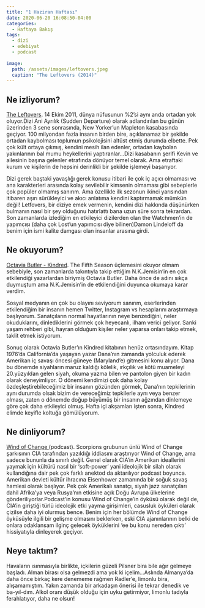```yaml
--- 
title: "1 Haziran Haftası"
date: 2020-06-20 16:08:50-04:00
categories:
  - Haftaya Bakış
tags:
  - dizi
  - edebiyat
  - podcast
  
image: 
  path: /assets/images/leftovers.jpeg
  caption: "The Leftovers (2014)"
---
```


## Ne izliyorum?
[The Leftovers](https://www.hbo.com/the-leftovers). 14 Ekim 2011, dünya nüfusunun %2’si aynı anda ortadan yok oluyor.Dizi Ani Ayrılık (Sudden Departure) olarak adlandırılan bu günün üzerinden 3 sene sonrasında, New Yorker’un Mapleton kasabasında geçiyor. 100 milyondan fazla insanın birden bire, açıklanamaz bir şekilde ortadan kaybolması toplumun psikolojisini altüst etmiş durumda elbette. Pek çok kült ortaya çıkmış, kendini mesih ilan edenler, ortadan kaybolan yakınlarının bal mumu heykellerini yaptıranlar...Dizi kasabanın şerifi Kevin ve ailesinin başına gelenler etrafında dönüyor temel olarak. Ama etraftaki kurum ve kişilerin de hepsini derinlikli bir şekilde işlemeyi başarıyor.
	
Dizi gerek baştaki yavaşlığı gerek konusu itibari ile çok iç açıcı olmaması ve ana karakterleri arasında kolay sevilebilir kimsenin olmaması gibi sebeplerle çok popüler olmamış sanırım. Ama özellikle ilk sezonun ikinci yarısından itibaren aşırı sürükleyici ve akıcı anlatıma kendini kaptırmamak mümkün değil! Letfovers, bir diziye emek vermenin, kendini dizi hakkında düşünürken bulmanın nasıl bir şey olduğunu hatırlattı bana uzun süre sonra tekrardan. Son zamanlarda izlediğim en etkileyici dizilerden olan the Watchmen’in de yapımcısı (daha çok Lost’un yapımcısı diye bilinen)Damon Lindeloff da benim için ismi kalite damgası olan insanlar arasına girdi. 

## Ne okuyorum?
[Octavia Butler - Kindred](https://www.goodreads.com/book/show/60931.Kindred). The Fifth Season üçlemesini okuyor olmam sebebiyle, son zamanlarda takıntıyla takip ettiğim N.K.Jemisin’in en çok etkilendiği  yazarlardan biriymiş Octavia Butler. Daha önce de adını sıkça duymuştum ama N.K.Jemisin’in de etkilendiğini duyunca okumaya karar verdim. 

Sosyal medyanın en çok bu olayını seviyorum sanırım, eserlerinden etkilendiğim bir insanın hemen Twitter, Instagram vs hesaplarını araştırmaya başlıyorum. Sanatçıların normal hayatlarının neye benzediğini, neler okuduklarını, dinlediklerini görmek çok heyecanlı, ilham verici geliyor. Sanki yaşam rehberi gibi, hayran olduğum kişiler neler yaparsa onları takip etmek, taklit etmek istiyorum.

Sonuç olarak Octavia Butler’ın Kindred kitabının henüz ortasındayım. Kitap 1976’da California’da yaşayan yazar Dana’nın  zamanda yolculuk ederek Amerikan iç savaşı öncesi güneye (Maryland’e) gitmesini konu alıyor. Dana bu dönemde siyahların maruz kaldığı kölelik, ırkçılık ve kötü muameleyi 20.yüzyıldan gelen siyah, okuma yazma bilen ve pantolon giyen bir kadın olarak deneyimliyor. O dönemi kendimizi çok daha kolay özdeşleştirebileceğimiz bir insanın gözünden görmek, Dana’nın tepkilerinin aynı durumda olsak bizim de vereceğimiz tepkilerle aynı veya benzer olması, zaten o dönemde doğup büyümüş bir insanın ağzından dinlemeye göre çok daha etkileyici olmuş. Hafta içi akşamları işten sonra, Kindred elimde keyifle koltuğa gömülüyorum. 

## Ne dinliyorum?
[Wind of Change ](https://crooked.com/podcast-series/wind-of-change/)(podcast). Scorpions grubunun ünlü Wind of Change şarkısının CIA tarafından yazıldığı iddiasını araştırıyor Wind of Change, ama sadece bununla da sınırlı değil. Genel olarak CIA’in Amerikan ideallerini yaymak için kültürü nasıl bir ‘soft-power’ yani ideolojik bir silah olarak kullandığına dair pek çok farklı anektod da aktarılıyor podcast boyunca. Amerikan devleti kültür ihracına Eisenhower zamanında bir soğuk savaş hamlesi olarak başlıyor. Pek çok Amerikalı sanatçı, siyah jazz sanatçıları dahil Afrika’ya veya Rusya’nın etkisine açık Doğu Avrupa ülkelerine gönderiliyorlar.Podcast’in konusu Wind of Change’in öyküsü olarak değil de, CIA’in giriştiği türlü ideolojik etki yayma girişimleri, casusluk öyküleri olarak çizilse daha iyi olurmuş bence. Benim için her bölümde Wind of Change öyküsüyle ilgili bir gelişme olmasını beklerken, eski CIA ajanınlarının belki de onlara odaklansam ilginç gelecek öyküklerini ‘ee bu konu nereden çıktı’ hissiyatıyla dinleyerek geçiyor.

## Neye taktım?
Havaların ısınmasıyla birlikte, içkilerin güzeli Pilsner bira bile ağır gelmeye başladı. Alman birası olsa gelmezdi ama yok ki içelim...Aslında Almanya’da daha önce birkaç kere denememe rağmen Radler’e, limonlu bira, alışamamıştım. Yakın zamanda bir arkadaşın önerisi ile tekrar denedik ve ba-yıl-dım. Alkol oranı düşük olduğu için uyku getirmiyor, limonlu tadıyla ferahlatıyor, daha ne olsun!